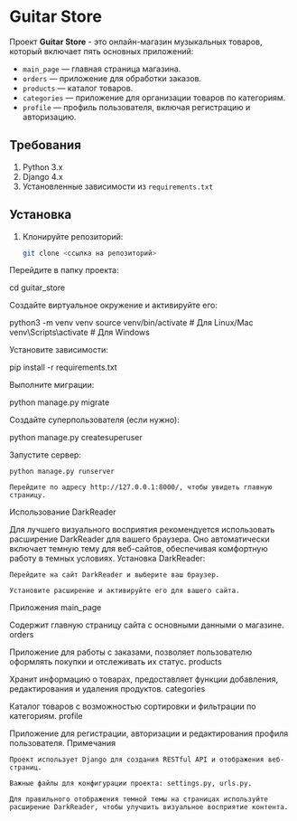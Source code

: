 # Guitar Store

Проект **Guitar Store** - это онлайн-магазин музыкальных товаров, который включает пять основных приложений:

- `main_page` — главная страница магазина.
- `orders` — приложение для обработки заказов.
- `products` — каталог товаров.
- `categories` — приложение для организации товаров по категориям.
- `profile` — профиль пользователя, включая регистрацию и авторизацию.

## Требования

1. Python 3.x
2. Django 4.x
3. Установленные зависимости из `requirements.txt`

## Установка

1. Клонируйте репозиторий:
   ```bash
   git clone <ссылка на репозиторий>

Перейдите в папку проекта:

cd guitar_store

Создайте виртуальное окружение и активируйте его:

python3 -m venv venv
source venv/bin/activate  # Для Linux/Mac
venv\Scripts\activate  # Для Windows

Установите зависимости:

pip install -r requirements.txt

Выполните миграции:

python manage.py migrate

Создайте суперпользователя (если нужно):

python manage.py createsuperuser

Запустите сервер:

    python manage.py runserver

    Перейдите по адресу http://127.0.0.1:8000/, чтобы увидеть главную страницу.

Использование DarkReader

Для лучшего визуального восприятия рекомендуется использовать расширение DarkReader для вашего браузера. Оно автоматически включает темную тему для веб-сайтов, обеспечивая комфортную работу в темных условиях.
Установка DarkReader:

    Перейдите на сайт DarkReader и выберите ваш браузер.

    Установите расширение и активируйте его для вашего сайта.

Приложения
main_page

Содержит главную страницу сайта с основными данными о магазине.
orders

Приложение для работы с заказами, позволяет пользователю оформлять покупки и отслеживать их статус.
products

Хранит информацию о товарах, предоставляет функции добавления, редактирования и удаления продуктов.
categories

Каталог товаров с возможностью сортировки и фильтрации по категориям.
profile

Приложение для регистрации, авторизации и редактирования профиля пользователя.
Примечания

    Проект использует Django для создания RESTful API и отображения веб-страниц.

    Важные файлы для конфигурации проекта: settings.py, urls.py.

    Для правильного отображения темной темы на страницах используйте расширение DarkReader, чтобы улучшить визуальное восприятие контента.